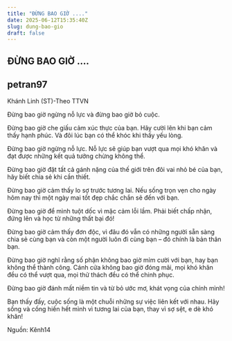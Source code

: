 ```yaml
---
title: "ĐỪNG BAO GIỜ ...."
date: 2025-06-12T15:35:40Z
slug: dung-bao-gio
draft: false
---
```


## ĐỪNG BAO GIỜ ....

## petran97

Khánh Linh (ST)-Theo TTVN
 
Đừng bao giờ ngừng nỗ lực và đừng bao giờ bỏ cuộc.
 
Đừng bao giờ che giấu cảm xúc thực của bạn. Hãy cười lên khi bạn cảm thấy hạnh phúc. Và đôi lúc bạn có thể khóc khi thấy yếu lòng.
 
Đừng bao giờ ngừng nỗ lực. Nỗ lực sẽ giúp bạn vượt qua mọi khó khăn và đạt được những kết quả tưởng chừng không thể.
 
Đừng bao giờ đặt tất cả gánh nặng của thế giới trên đôi vai nhỏ bé của bạn, hãy biết chia sẻ khi cần thiết.
 
Đừng bao giờ cảm thấy lo sợ trước tương lai. Nếu sống trọn vẹn cho ngày hôm nay thì một ngày mai tốt đẹp chắc chắn sẽ đến với bạn.
 
 
 
Đừng bao giờ để mình tuột dốc vì mặc cảm lỗi lầm. Phải biết chấp nhận, đứng lên và học từ những thất bại đó!
 
Đừng bao giờ cảm thấy đơn độc, vì đâu đó vẫn có những người sẵn sàng chia sẻ cùng bạn và còn một người luôn đi cùng bạn – đó chính là bản thân bạn.
 
Đừng bao giờ nghĩ rằng số phận không bao giờ mỉm cười với bạn, hay bạn không thể thành công. Cánh cửa không bao giờ đóng mãi, mọi khó khăn đều có thể vượt qua, mọi thử thách đều có thể chinh phục.
 
Đừng bao giờ đánh mất niềm tin và từ bỏ ước mơ, khát vọng của chính mình!
 
Bạn thấy đấy, cuộc sống là một chuỗi những sự việc liên kết với nhau. Hãy sống và cống hiến hết mình vì tương lai của bạn, thay vì sợ sệt, e dè khó khăn! 
 
Nguồn: Kênh14